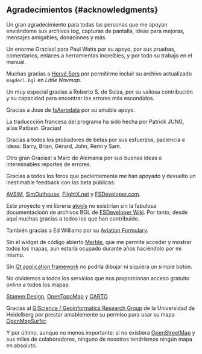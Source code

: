 ## Agradecimientos {#acknowledgments}

Un gran agradecimiento  para todas las personas que me apoyan enviándome sus archivos log, capturas de pantalla, ideas para mejoras, mensajes amigables, donaciones y más.

Un enorme Gracias! para Paul Watts por su apoyo, por sus pruebas, comentarios, enlaces a herramientas increíbles, y por todo su trabajo en el manual.

Muchas gracias a [Hervé Sors](http://www.aero.sors.fr) por permitirme incluir su archivo actualizado `magdecl.bgl` en _Little Navmap_.

Un muy especial gracias a Roberto S. de Suiza, por su valiosa contribución y su capacidad para encontrar los errores más escondidos.

Gracias a Jose de [fsAerodata](https://www.fsaerodata.com/) por su amable apoyo.

La traduccción francesa del programa ha sido hecha por Patrick JUNG, alias Patbest. Gracias!

Gracias a todos los probadores de betas por sus esfuerzos, paciencia e ideas: Barry, Brian, Gérard, John, Remi y Sam.

Otro gran Gracias! a Marc de Alemania por sus buenas ideas e interminables reportes de errores.

Gracias a todos los foros que pacientemente me han apoyado y devuelto un inestimable feedback con las beta públicas:

[AVSIM](https://www.avsim.com), [SimOuthouse](http://www.sim-outhouse.com), [FlightX.net](https://flightx.net/) y [FSDeveloper.com](https://www.fsdeveloper.com).

Este proyecto y mi librería [atools](https://github.com/albar965/atools) no existirían sin la fabulosa documentacioón de archivos BGL de [FSDeveloper Wiki](https://www.fsdeveloper.com/wiki). Por tanto, desde aquí muchas gracias a todos los que han contribuido.

También gracias a Ed Williams por su [Aviation Formulary](http://www.edwilliams.org/avform.htm).

Sin el widget de código abierto [Marble](https://marble.kde.org), que me permite acceder y mostrar todos los mapas, aun estaría ocupado durante años haciéndolo por mí mismo.

Sin [Qt application framework](https://www.qt.io) no podría dibujar ni siquiera un simple botón.

No olvidemos a todos los servicios que nos proporcionan acceso gratuito online a todos los mapas:

[Stamen Design](http://maps.stamen.com), [OpenTopoMap](https://www.opentopomap.org) y [CARTO](https://carto.com/).

Gracias al [GIScience / Geoinformatics Research Group](https://www.geog.uni-heidelberg.de/gis/index_en.html) de la Universidad de Heidelberg por prestar amablemente su permiso para usar su mapa [OpenMapSurfer](http://korona.geog.uni-heidelberg.de).

Y por último, aunque no menos importante: si no existiera [OpenStreetMap](https://www.openstreetmap.org) y sus miles de colaboradores, ninguno de nosotros tendríamos ningún mapa en absoluto.
